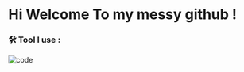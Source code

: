 # Hi Welcome To my messy github !



### 🛠️ Tool I use :


![code](https://code.visualstudio.com/favicon.ico)
